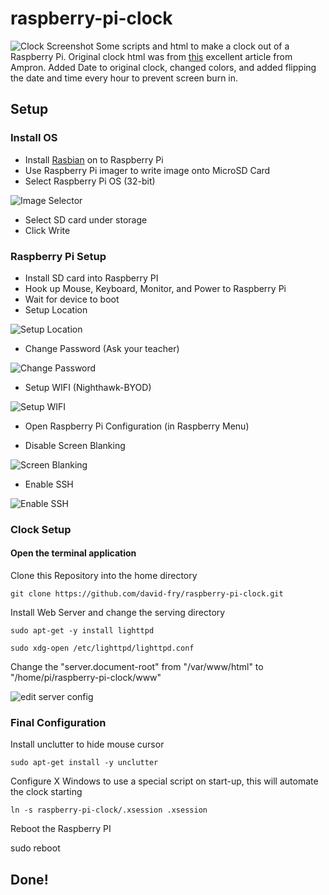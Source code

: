 # raspberry-pi-clock
![Clock Screenshot](/img/clock.png)
Some scripts and html to make a clock out of a Raspberry Pi. Original clock html was from [this](https://ampron.eu/article/use-case/digital-wall-clock-with-raspberry-pi/) excellent article from Ampron. Added Date to original clock, changed colors, and added flipping the date and time every hour to prevent screen burn in.


## Setup

### Install OS

* Install [Rasbian](https://www.raspberrypi.com/software/) on to Raspberry Pi
* Use Raspberry Pi imager to write image onto MicroSD Card
* Select Raspberry Pi OS (32-bit)

![Image Selector](img/select_image.png)

* Select SD card under storage
* Click Write

### Raspberry Pi Setup

* Install SD card into Raspberry PI
* Hook up Mouse, Keyboard, Monitor, and Power to Raspberry Pi
* Wait for device to boot
* Setup Location

![Setup Location](img/1_setup_location.png)

* Change Password (Ask your teacher)

![Change Password](img/2_change_password.png)

* Setup WIFI (Nighthawk-BYOD)

![Setup WIFI](img/4_setup_wifi.png)

* Open Raspberry Pi Configuration (in Raspberry Menu)

* Disable Screen Blanking

![Screen Blanking](img/6_disable_screen_blanking.png)

* Enable SSH 

![Enable SSH](img/7_enable_ssh.png)




### Clock Setup

#### Open the terminal application

Clone this Repository into the home directory

`
git clone https://github.com/david-fry/raspberry-pi-clock.git
`

Install Web Server and change the serving directory

`sudo apt-get -y install lighttpd`

`sudo xdg-open /etc/lighttpd/lighttpd.conf`

Change the "server.document-root" from "/var/www/html" to "/home/pi/raspberry-pi-clock/www"

![edit server config](img/8_edit_lighttpd.png)

### Final Configuration

Install unclutter to hide mouse cursor

`sudo apt-get install -y unclutter`

Configure X Windows to use a special script on start-up, this will automate the clock starting

` ln -s raspberry-pi-clock/.xsession .xsession `

Reboot the Raspberry PI

sudo reboot


## Done!
